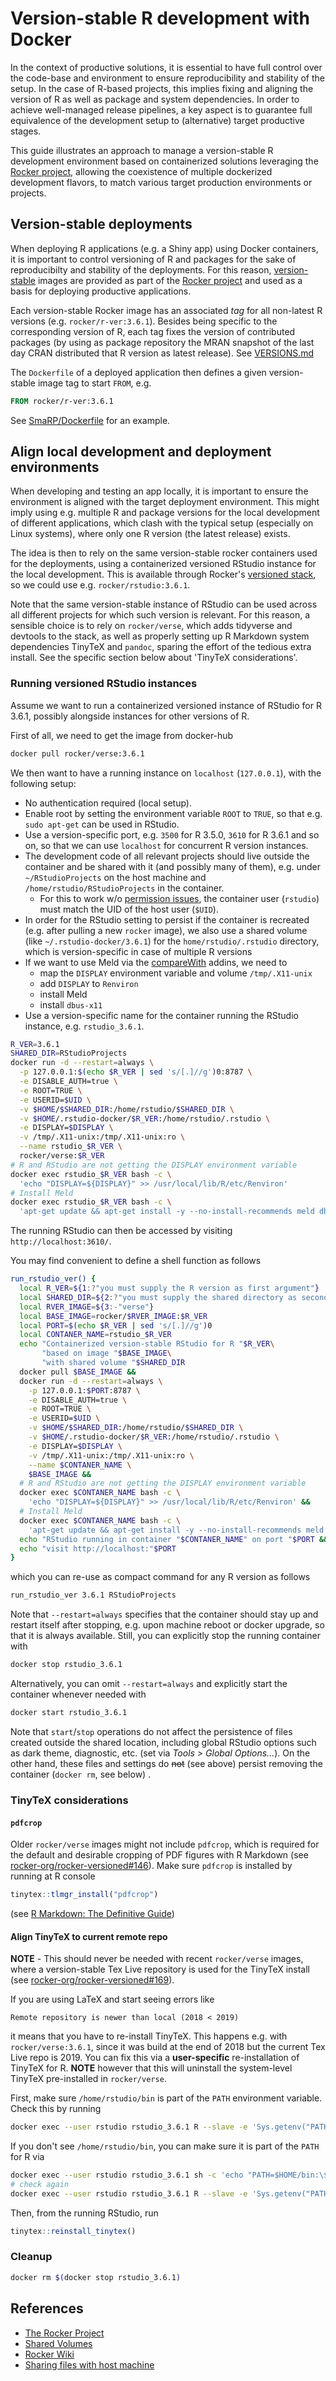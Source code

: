 # Version-stable R development with Docker




In the context of productive solutions, it is essential to have full control
over the code-base and environment to ensure reproducibility and stability of
the setup. In the case of R-based projects, this implies fixing and aligning the
version of R as well as package and system dependencies. In order to achieve
well-managed release pipelines, a key aspect is to guarantee full equivalence of
the development setup to (alternative) target productive stages.

This guide illustrates an approach to manage a version-stable R development
environment based on containerized solutions leveraging the
[Rocker project](https://www.rocker-project.org/), allowing the coexistence
of multiple dockerized development flavors, to match various target production
environments or projects.


## Version-stable deployments

When deploying R applications (e.g. a Shiny app) using Docker containers, it is
important to control versioning of R and packages for the sake of reproducibilty
and stability of the deployments. For this reason,
[version-stable](https://github.com/rocker-org/rocker-versioned) images are
provided as part of the [Rocker project](https://www.rocker-project.org/) and
used as a basis for deploying productive applications.

Each version-stable Rocker image has an associated _tag_ for all non-latest R
versions (e.g. `rocker/r-ver:3.6.1`). Besides being specific to the
corresponding version of R, each tag fixes the version of contributed packages
(by using as package repository the MRAN snapshot of the last day CRAN
distributed that R version as latest release). See
[VERSIONS.md](https://github.com/rocker-org/rocker-versioned/blob/master/VERSIONS.md)

The `Dockerfile` of a deployed application then defines a given version-stable
image tag to start `FROM`, e.g.
```dockerfile
FROM rocker/r-ver:3.6.1
```
See
[SmaRP/Dockerfile](https://github.com/miraisolutions/SmaRP/blob/master/Dockerfile)
for an example.


## Align local development and deployment environments

When developing and testing an app locally, it is important to ensure the
environment is aligned with the target deployment environment. This might imply
using e.g. multiple R and package versions for the local development of
different applications, which clash with the typical setup (especially on
Linux systems), where only one R version (the latest release) exists.

The idea is then to rely on the same version-stable rocker containers used for
the deployments, using a containerized versioned RStudio instance for the local
development. This is available through Rocker's [versioned
stack](https://www.rocker-project.org/images/#the-versioned-stack), so we could
use e.g. `rocker/rstudio:3.6.1`.

Note that the same version-stable instance of RStudio can be used across all
different projects for which such version is relevant. For this reason, a
sensible choice is to rely on `rocker/verse`, which adds tidyverse and
devtools to the stack, as well as properly setting up R Markdown system
dependencies TinyTeX and `pandoc`, sparing the effort of the tedious extra
install. See the specific section below about 'TinyTeX considerations'.


### Running versioned RStudio instances

Assume we want to run a containerized versioned instance of RStudio for R 3.6.1,
possibly alongside instances for other versions of R.

First of all, we need to get the image from docker-hub

```bash
docker pull rocker/verse:3.6.1
```

We then want to have a running instance on `localhost` (`127.0.0.1`), with the
following setup:

- No authentication required (local setup).
- Enable root by setting the environment variable `ROOT` to `TRUE`, so that e.g.
`sudo apt-get` can be used in RStudio.
- Use a version-specific port, e.g. `3500` for R 3.5.0, `3610` for R 3.6.1 and
so on, so that we can use `localhost` for concurrent R version instances.
- The development code of all relevant projects should live outside the
container and be shared with it (and possibly many of them), e.g. under
`~/RStudioProjects` on the host machine and `/home/rstudio/RStudioProjects` in
the container.
    - For this to work w/o [permission
    issues](https://github.com/rocker-org/rocker/wiki/Sharing-files-with-host-machine#avoiding-permission-changes-when-sharing-volumes),
    the container user (`rstudio`) must match the UID of the host user (`$UID`).
- In order for the RStudio setting to persist if the container is recreated
(e.g. after pulling a new `rocker` image), we also use a shared volume (like
`~/.rstudio-docker/3.6.1`) for the `home/rstudio/.rstudio` directory, which is
version-specific in case of multiple R versions
- If we want to use Meld via the [compareWith](https://github.com/miraisolutions/compareWith/) addins, we need to
    - map the `DISPLAY` environment variable and volume `/tmp/.X11-unix`
    - add `DISPLAY` to `Renviron`
    - install Meld
    - install `dbus-x11`
- Use a version-specific name for the container running the RStudio instance,
e.g. `rstudio_3.6.1`.



```bash
R_VER=3.6.1
SHARED_DIR=RStudioProjects
docker run -d --restart=always \
  -p 127.0.0.1:$(echo $R_VER | sed 's/[.]//g')0:8787 \
  -e DISABLE_AUTH=true \
  -e ROOT=TRUE \
  -e USERID=$UID \
  -v $HOME/$SHARED_DIR:/home/rstudio/$SHARED_DIR \
  -v $HOME/.rstudio-docker/$R_VER:/home/rstudio/.rstudio \
  -e DISPLAY=$DISPLAY \
  -v /tmp/.X11-unix:/tmp/.X11-unix:ro \
  --name rstudio_$R_VER \
  rocker/verse:$R_VER
# R and RStudio are not getting the DISPLAY environment variable
docker exec rstudio_$R_VER bash -c \
  'echo "DISPLAY=${DISPLAY}" >> /usr/local/lib/R/etc/Renviron'
# Install Meld
docker exec rstudio_$R_VER bash -c \
  'apt-get update && apt-get install -y --no-install-recommends meld dbus-x11'
```
The running RStudio can then be accessed by visiting `http://localhost:3610/`.

You may find convenient to define a shell function as follows


```bash
run_rstudio_ver() {
  local R_VER=${1:?"you must supply the R version as first argument"}
  local SHARED_DIR=${2:?"you must supply the shared directory as second argument"}
  local RVER_IMAGE=${3:-"verse"}
  local BASE_IMAGE=rocker/$RVER_IMAGE:$R_VER
  local PORT=$(echo $R_VER | sed 's/[.]//g')0
  local CONTANER_NAME=rstudio_$R_VER
  echo "Containerized version-stable RStudio for R "$R_VER\
       "based on image "$BASE_IMAGE\
       "with shared volume "$SHARED_DIR
  docker pull $BASE_IMAGE &&
  docker run -d --restart=always \
    -p 127.0.0.1:$PORT:8787 \
    -e DISABLE_AUTH=true \
    -e ROOT=TRUE \
    -e USERID=$UID \
    -v $HOME/$SHARED_DIR:/home/rstudio/$SHARED_DIR \
    -v $HOME/.rstudio-docker/$R_VER:/home/rstudio/.rstudio \
    -e DISPLAY=$DISPLAY \
    -v /tmp/.X11-unix:/tmp/.X11-unix:ro \
    --name $CONTANER_NAME \
    $BASE_IMAGE &&
  # R and RStudio are not getting the DISPLAY environment variable
  docker exec $CONTANER_NAME bash -c \
    'echo "DISPLAY=${DISPLAY}" >> /usr/local/lib/R/etc/Renviron' &&
  # Install Meld
  docker exec $CONTANER_NAME bash -c \
    'apt-get update && apt-get install -y --no-install-recommends meld dbus-x11' &&
  echo "RStudio running in container "$CONTANER_NAME" on port "$PORT &&
  echo "visit http://localhost:"$PORT
}
```

which you can re-use as compact command for any R version as follows

```bash
run_rstudio_ver 3.6.1 RStudioProjects
```

Note that `--restart=always` specifies that the container should stay up and restart
itself after stopping, e.g. upon machine reboot or docker upgrade, so that it is
always available. Still, you can explicitly stop the running container with

```bash
docker stop rstudio_3.6.1
```
Alternatively, you can omit `--restart=always` and explicitly start the
container whenever needed with

```bash
docker start rstudio_3.6.1
```

Note that `start`/`stop` operations do not affect the persistence of files
created outside the shared location, including global RStudio options such as
dark theme, diagnostic, etc. (set via _Tools > Global Options..._). On the other
hand, these files and settings do ~~not~~ (see above) persist removing the
container (`docker rm`, see below) .


### TinyTeX considerations

#### `pdfcrop`

Older `rocker/verse` images might not include `pdfcrop`, which is required for
the default and desirable cropping of PDF figures with R Markdown (see
[rocker-org/rocker-versioned#146](https://github.com/rocker-org/rocker-versioned/issues/146)).
Make sure `pdfcrop` is installed by running at R console

```r
tinytex::tlmgr_install("pdfcrop")
```
(see [R Markdown: The Definitive
Guide](https://bookdown.org/yihui/rmarkdown/pdf-document.html#figure-options-1))

#### Align TinyTeX to current remote repo

**NOTE** - This should never be needed with recent `rocker/verse` images, where
a version-stable Tex Live repository is used for the TinyTeX install (see
[rocker-org/rocker-versioned#169](https://github.com/rocker-org/rocker-versioned/issues/169)).

If you are using LaTeX and start seeing errors like
```
Remote repository is newer than local (2018 < 2019)
```
it means that you have to re-install TinyTeX. This happens e.g. with
`rocker/verse:3.6.1`, since it was build at the end of 2018 but the current
Tex Live repo is 2019. You can fix this via a **user-specific** re-installation of
TinyTeX for R. **NOTE** however that this will uninstall the system-level
TinyTeX pre-installed in `rocker/verse`.

First, make sure `/home/rstudio/bin` is part of the `PATH` environment variable.
Check this by running

```bash
docker exec --user rstudio rstudio_3.6.1 R --slave -e 'Sys.getenv("PATH")'
```
If you don't see `/home/rstudio/bin`, you can make sure it is part of the `PATH` for R via

```bash
docker exec --user rstudio rstudio_3.6.1 sh -c 'echo "PATH=$HOME/bin:\${PATH}" >> $HOME/.Renviron'
# check again
docker exec --user rstudio rstudio_3.6.1 R --slave -e 'Sys.getenv("PATH")'
```

Then, from the running RStudio, run

```r
tinytex::reinstall_tinytex()
```


### Cleanup


```bash
docker rm $(docker stop rstudio_3.6.1)
```


## References

- [The Rocker Project](https://www.rocker-project.org/)
- [Shared Volumes](https://www.rocker-project.org/use/shared_volumes/)
- [Rocker Wiki](https://github.com/rocker-org/rocker/wiki)
- [Sharing files with host machine](https://github.com/rocker-org/rocker/wiki/Sharing-files-with-host-machine)
